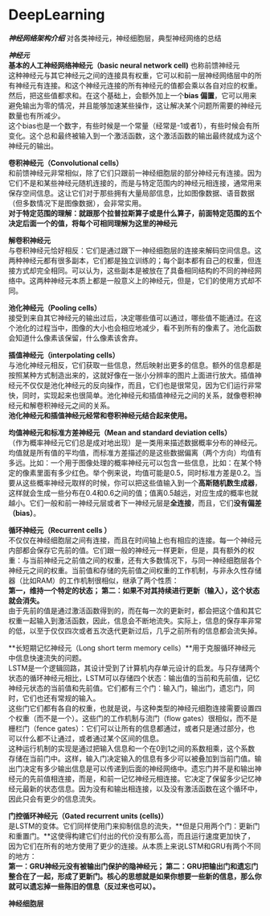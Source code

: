 # DeepLearning

***神经网络架构介绍***
对各类神经元，神经细胞层，典型神经网络的总结  

***神经元***  
**基本的人工神经网络神经元（basic neural network cell)** 也称前馈神经元    
这种神经元与其它神经元之间的连接具有权重，它可以和前一层神经网络层中的所有神经元有连接。和这个神经元连接的所有神经元的值都会乘以各自对应的权重。  
然后，把这些值都求和。在这个基础上，会额外加上一个**bias 偏置**，它可以用来避免输出为零的情况，并且能够加速某些操作，这让解决某个问题所需要的神经元数量也有所减少。  
这个bias也是一个数字，有些时候是一个常量（经常是-1或者1），有些时候会有所变化。这个总和最终被输入到一个激活函数，这个激活函数的输出最终就成为这个神经元的输出。  

**卷积神经元（Convolutional cells）**  
和前馈神经元非常相似，除了它们只跟前一神经细胞层的部分神经元有连接。因为它们不是和某些神经元随机连接的，而是与特定范围内的神经元相连接，通常用来保存空间信息。这让它们对于那些拥有大量局部信息，比如图像数据、语音数据（但多数情况下是图像数据），会非常实用。  
**对于特定范围的理解：就跟那个拉普拉斯算子或是什么算子，前面特定范围的五个决定后面一个的值，将每个可相同理解为这里的神经元**  

**解卷积神经元**  
与卷积神经元恰好相反：它们是通过跟下一神经细胞层的连接来解码空间信息。这两种神经元都有很多副本，它们都是独立训练的；每个副本都有自己的权重，但连接方式却完全相同。可以认为，这些副本是被放在了具备相同结构的不同的神经网络中。这两种神经元本质上都是一般意义上的神经元，但是，它们的使用方式却不同。  

**池化神经元（Pooling cells）**  
接受到来自其它神经元的输出过后，决定哪些值可以通过，哪些值不能通过。在这个池化的过程当中，图像的大小也会相应地减少，看不到所有的像素了。池化函数会知道什么像素该保留，什么像素该舍弃。  

**插值神经元（interpolating cells）**  
与池化神经元相反，它们获取一些信息，然后映射出更多的信息。额外的信息都是按照某种方式制造出来的，这就好像在一张小分辨率的图片上面进行放大。插值神经元不仅仅是池化神经元的反向操作，而且，它们也是很常见，因为它们运行非常快，同时，实现起来也很简单。池化神经元和插值神经元之间的关系，就像卷积神经元和解卷积神经元之间的关系。  
**池化神经元和插值神经元经常和卷积神经元结合起来使用。**  

**均值神经元和标准方差神经元（Mean and standard deviation cells）**  
（作为概率神经元它们总是成对地出现）是一类用来描述数据概率分布的神经元。均值就是所有值的平均值，而标准方差描述的是这些数据偏离（两个方向）均值有多远。比如：一个用于图像处理的概率神经元可以包含一些信息，比如：在某个特定的像素里面有多少红色。举个例来说，均值可能是0.5，同时标准方差是0.2。当要从这些概率神经元取样的时候，你可以把这些值输入到一个**高斯随机数生成器**，这样就会生成一些分布在0.4和0.6之间的值；值离0.5越远，对应生成的概率也就越小。它们一般和前一神经元层或者下一神经元层是**全连接**，而且，它们**没有偏差（bias）**。  

**循环神经元（Recurrent cells ）**  
不仅仅在神经细胞层之间有连接，而且在时间轴上也有相应的连接。每一个神经元内部都会保存它先前的值。它们跟一般的神经元一样更新，但是，具有额外的权重：与当前神经元之前值之间的权重，还有大多数情况下，与同一神经细胞层各个神经元之间的权重。当前值和存储的先前值之间权重的工作机制，与非永久性存储器（比如RAM）的工作机制很相似，继承了两个性质：  
**第一，维持一个特定的状态；
第二：如果不对其持续进行更新（输入），这个状态就会消失。**  
由于先前的值是通过激活函数得到的，而在每一次的更新时，都会把这个值和其它权重一起输入到激活函数，因此，信息会不断地流失。实际上，信息的保存率非常的低，以至于仅仅四次或者五次迭代更新过后，几乎之前所有的信息都会流失掉。  

**长短期记忆神经元（Long short term memory cells）**用于克服循环神经元中信息快速流失的问题。  
LSTM是一个逻辑回路，其设计受到了计算机内存单元设计的启发。与只存储两个状态的循环神经元相比，LSTM可以存储四个状态：输出值的当前和先前值，记忆神经元状态的当前值和先前值。它们都有三个门：输入门，输出门，遗忘门，同时，它们也还有常规的输入。  
这些门它们都有各自的权重，也就是说，与这种类型的神经元细胞连接需要设置四个权重（而不是一个）。这些门的工作机制与流门（flow gates）很相似，而不是栅栏门（fence gates）：它们可以让所有的信息都通过，或者只是通过部分，也可以什么都不让通过，或者通过某个区间的信息。  
这种运行机制的实现是通过把输入信息和一个在0到1之间的系数相乘，这个系数存储在当前门中。这样，输入门决定输入的信息有多少可以被叠加到当前门值。输出门决定有多少输出信息是可以传递到后面的神经网络中。遗忘门并不是和输出神经元的先前值相连接，而是，和前一记忆神经元相连接。它决定了保留多少记忆神经元最新的状态信息。因为没有和输出相连接，以及没有激活函数在这个循环中，因此只会有更少的信息流失。  

**门控循环神经元（Gated recurrent units (cells)）**  
是LSTM的变体。它们同样使用门来抑制信息的流失，**但是只用两个门：更新门和重置门。**这使得构建它们付出的代价没有那么高，而且运行速度更加快了，因为它们在所有的地方使用了更少的连接。从本质上来说LSTM和GRU有两个不同的地方：  
**第一：GRU神经元没有被输出门保护的隐神经元；
第二：GRU把输出门和遗忘门整合在了一起，形成了更新门。核心的思想就是如果你想要一些新的信息，那么你就可以遗忘掉一些陈旧的信息（反过来也可以）。**  


**神经细胞层**  



 
